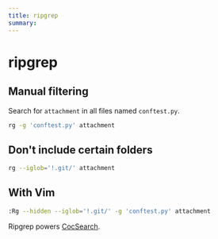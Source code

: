 ```yaml
---
title: ripgrep
summary:
---
```


ripgrep
===

Manual filtering
---

Search for `attachment` in all files named `conftest.py`.

```bash
rg -g 'conftest.py' attachment
```

Don't include certain folders
---

```bash
rg --iglob='!.git/' attachment
```

With Vim
---

```bash
:Rg --hidden --iglob='!.git/' -g 'conftest.py' attachment
``` 

Ripgrep powers [CocSearch](../../vim/plugins/coc/01_cocsearch.md).
